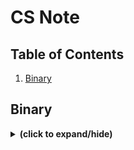 # CS Note

## Table of Contents
1. [Binary](#binary)

<a id="binary"></a>
## Binary
<details close>
<summary><b>(click to expand/hide)</b></summary>
<!-- MarkdownTOC -->

### Boolean logic
#### Truth Table
![]()

#### Gates

<!-- /MarkdownTOC -->
</details>

